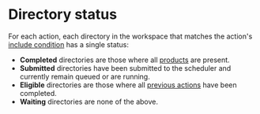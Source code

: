 # Directory status

For each action, each directory in the workspace that matches the action's
[include condition](../../workflow/action/group.md#include) has a single status:

* **Completed** directories are those where all
  [products](../../workflow/action/index.md#products) are present.
* **Submitted** directories have been submitted to the scheduler and currently remain
  queued or are running.
* **Eligible** directories are those where all
  [previous actions](../../workflow/action/index.md#previous_actions) have been
  completed.
* **Waiting** directories are none of the above.
